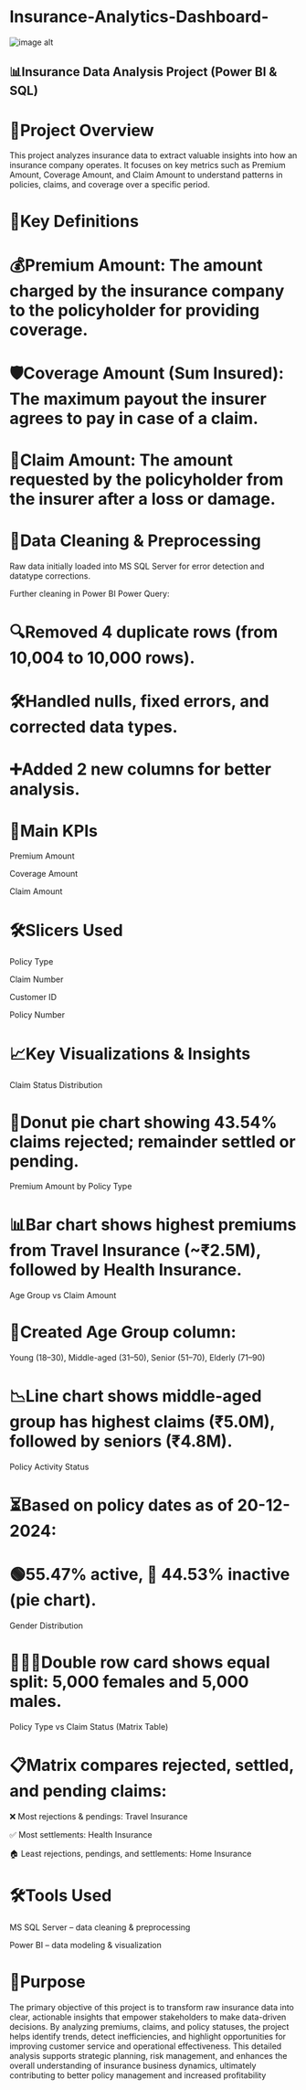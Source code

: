 # Insurance-Analytics-Dashboard-


![image alt](https://github.com/KARTHIKDAKOJI/Insurance-Analytics-Dashboard-/blob/7098426d29a03f1c1d6bb2ae3641cbc3b75e9717/Screenshot%202025-06-03%20100843.png)


## 📊Insurance Data Analysis Project (Power BI & SQL)
# 🚀Project Overview
This project analyzes insurance data to extract valuable insights into how an insurance company operates. It focuses on key metrics such as Premium Amount, Coverage Amount, and Claim Amount to understand patterns in policies, claims, and coverage over a specific period.

# 📌Key Definitions
# 💰Premium Amount: The amount charged by the insurance company to the policyholder for providing coverage.

# 🛡️Coverage Amount (Sum Insured): The maximum payout the insurer agrees to pay in case of a claim.

# 📄Claim Amount: The amount requested by the policyholder from the insurer after a loss or damage.

# 🧹Data Cleaning & Preprocessing
Raw data initially loaded into MS SQL Server for error detection and datatype corrections.

Further cleaning in Power BI Power Query:

# 🔍Removed 4 duplicate rows (from 10,004 to 10,000 rows).

# 🛠️Handled nulls, fixed errors, and corrected data types.

# ➕Added 2 new columns for better analysis.

# 🎯Main KPIs
Premium Amount

Coverage Amount

Claim Amount

# 🛠️Slicers Used
Policy Type

Claim Number

Customer ID

Policy Number

# 📈Key Visualizations & Insights
Claim Status Distribution

# 🍩Donut pie chart showing 43.54% claims rejected; remainder settled or pending.

Premium Amount by Policy Type

# 📊Bar chart shows highest premiums from Travel Insurance (~₹2.5M), followed by Health Insurance.

Age Group vs Claim Amount

# 👥Created Age Group column:

Young (18–30), Middle-aged (31–50), Senior (51–70), Elderly (71–90)

# 📉Line chart shows middle-aged group has highest claims (₹5.0M), followed by seniors (₹4.8M).

Policy Activity Status

# ⏳Based on policy dates as of 20-12-2024:

# 🟢55.47% active, 🔴 44.53% inactive (pie chart).

Gender Distribution

# 👩‍🦰👨Double row card shows equal split: 5,000 females and 5,000 males.

Policy Type vs Claim Status (Matrix Table)

# 📋Matrix compares rejected, settled, and pending claims:

❌ Most rejections & pendings: Travel Insurance

✅ Most settlements: Health Insurance

🏠 Least rejections, pendings, and settlements: Home Insurance

# 🛠️Tools Used
MS SQL Server – data cleaning & preprocessing

Power BI – data modeling & visualization

# 🎯Purpose
The primary objective of this project is to transform raw insurance data into clear, actionable insights that empower stakeholders to make data-driven decisions. By analyzing premiums, claims, and policy statuses, the project helps identify trends, detect inefficiencies, and highlight opportunities for improving customer service and operational effectiveness. This detailed analysis supports strategic planning, risk management, and enhances the overall understanding of insurance business dynamics, ultimately contributing to better policy management and increased profitability
